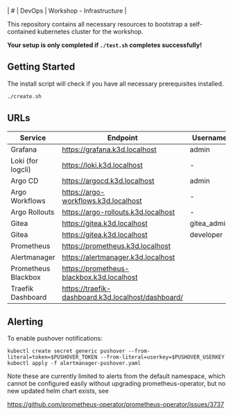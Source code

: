 | # | DevOps | Workshop - Infrastructure |

This repository contains all necessary resources to bootstrap a self-contained kubernetes cluster for the workshop.

**Your setup is only completed if `./test.sh` completes successfully!**

## Getting Started

The install script will check if you have all necessary prerequisites installed.

```sh
./create.sh
```

## URLs

| Service             | Endpoint                                           | Username    | Password |
| ------------------- | -------------------------------------------------- | ----------- | -------- |
| Grafana             | https://grafana.k3d.localhost                      | admin       | password |
| Loki (for logcli)   | https://loki.k3d.localhost                         | -           | -        |
| Argo CD             | https://argocd.k3d.localhost                       | admin       | password |
| Argo Workflows      | https://argo-workflows.k3d.localhost               | -           | -        |
| Argo Rollouts       | https://argo-rollouts.k3d.localhost                | -           | -        |
| Gitea               | https://gitea.k3d.localhost                        | gitea_admin | password |
| Gitea               | https://gitea.k3d.localhost                        | developer   | password |
| Prometheus          | https://prometheus.k3d.localhost                   |             |          |
| Alertmanager        | https://alertmanager.k3d.localhost                 |             |          |
| Prometheus Blackbox | https://prometheus-blackbox.k3d.localhost          |             |          |
| Traefik Dashboard   | https://traefik-dashboard.k3d.localhost/dashboard/ |             |          |

## Alerting

To enable pushover notifications:

```
kubectl create secret generic pushover --from-literal=token=$PUSHOVER_TOKEN --from-literal=userkey=$PUSHOVER_USERKEY
kubectl apply -f alertmanager-pushover.yaml
```

Note these are currently limited to alerts from the default namespace, which
cannot be configured easily without upgrading prometheus-operator, but no new
updated helm chart exists, see

https://github.com/prometheus-operator/prometheus-operator/issues/3737
